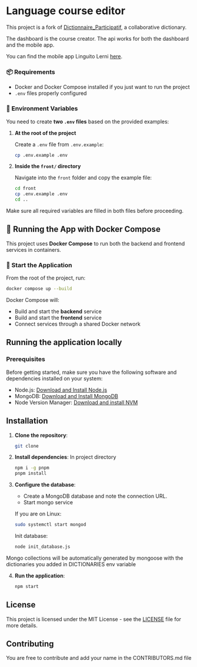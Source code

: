 # Language course editor

This project is a fork of [Dictionnaire_Participatif](https://github.com/JhanaPF/Dictionnaire_Participatif), a collaborative dictionary.

The dashboard is the course creator.
The api works for both the dashboard and the mobile app.

You can find the mobile app Linguito Lerni [here](https://github.com/JhanaPF/linguito-lerni-flutter).

### 📦 Requirements

- Docker and Docker Compose installed if you just want to run the project
- `.env` files properly configured

### 📁 Environment Variables

You need to create **two `.env` files** based on the provided examples:

1. **At the root of the project**

   Create a `.env` file from `.env.example`:

   ```bash
   cp .env.example .env
   ```

2. **Inside the `front/` directory**

   Navigate into the `front` folder and copy the example file:

   ```bash
   cd front
   cp .env.example .env
   cd ..
   ```

Make sure all required variables are filled in both files before proceeding.


## 🐳 Running the App with Docker Compose

This project uses **Docker Compose** to run both the backend and frontend services in containers.

### 🚀 Start the Application

From the root of the project, run:

```bash
docker compose up --build
```

Docker Compose will:

- Build and start the **backend** service
- Build and start the **frontend** service
- Connect services through a shared Docker network

## Running the application locally

### Prerequisites

Before getting started, make sure you have the following software and dependencies installed on your system:

- Node.js: [Download and Install Node.js](https://nodejs.org/)
- MongoDB: [Download and Install MongoDB](https://docs.mongodb.com/manual/installation/)
- Node Version Manager: [Download and install NVM](https://www.freecodecamp.org/news/node-version-manager-nvm-install-guide/)

## Installation

1. **Clone the repository**:

    ```bash
    git clone 
    ```

2. **Install dependencies**:
    In project directory
    ```bash
    npm i -g pnpm
    pnpm install
    ```

3. **Configure the database**:

    - Create a MongoDB database and note the connection URL.
    - Start mongo service

    If you are on Linux:
    ```bash
    sudo systemctl start mongod
    ```

    Init database:
    ```bash
    node init_database.js
    ```
Mongo collections will be automatically generated by mongoose with the dictionaries you added in DICTIONARIES env variable

4. **Run the application**:

    ```bash
    npm start
    ```


## License

This project is licensed under the MIT License - see the [LICENSE](LICENSE) file for more details.

## Contributing 

You are free to contribute and add your name in the CONTRIBUTORS.md file
